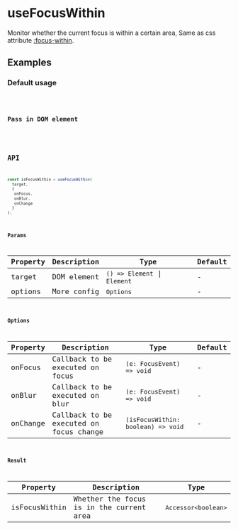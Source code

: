 # useFocusWithin

Monitor whether the current focus is within a certain area, Same as css attribute [:focus-within](https://developer.mozilla.org/en-US/docs/Web/CSS/:focus-within).

## Examples

### Default usage

<code src="./demo/demo1.tsx" />

### Pass in DOM element

<code src="./demo/demo2.tsx" />

## API

```typescript
const isFocusWithin = useFocusWithin(
  target,
  {
   onFocus,
   onBlur,
   onChange
  }
);
```

### Params

| Property | Description  | Type                         | Default |
| -------- | ------------ | ---------------------------- | ------- |
| target   | DOM element  | `() => Element` \| `Element` | -       |
| options  | More config  | `Options`                    | -       |

### Options

| Property | Description                             | Type                               | Default |
| -------- | --------------------------------------- | ---------------------------------- | ------- |
| onFocus  | Callback to be executed on focus        | `(e: FocusEvent) => void`          | -       |
| onBlur   | Callback to be executed on blur         | `(e: FocusEvent) => void`          | -       |
| onChange | Callback to be executed on focus change | `(isFocusWithin: boolean) => void` | -       |

### Result

| Property      | Description                              | Type                |
| ------------- | ---------------------------------------- | ------------------- |
| isFocusWithin | Whether the focus is in the current area | `Accessor<boolean>` |
